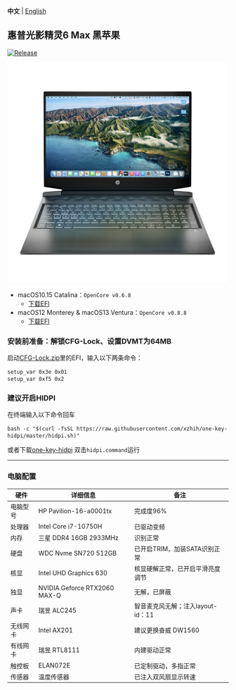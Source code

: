 **中文** | [English](/README_EN.md)
## 惠普光影精灵6 Max 黑苹果
[![Release](https://img.shields.io/github/v/release/zzzyy678/-Pavilion--16-a0001tx-Hackintosh?label=Release)](https://github.com/zzzyy678/-Pavilion--16-a0001tx-Hackintosh/releases)

<img src="img/Machine.png" width="500" height="500"/> 

- macOS10.15 Catalina：`OpenCore v0.6.8`  
  - [下载EFI](https://github.com/zzzyy678/-Pavilion--16-a0001tx-Hackintosh/releases/download/v0.6.8-oc/OCv0.6.8Catalina.zip)
- macOS12 Monterey & macOS13 Ventura：`OpenCore v0.8.8`  
  - [下载EFI](https://github.com/zzzyy678/-Pavilion--16-a0001tx-Hackintosh/releases/download/v0.8.0-oc/OC.v0.8.8.zip)
### 安装前准备：解锁CFG-Lock、设置DVMT为64MB 
启动[CFG-Lock.zip](https://github.com/zzzyy678/-Pavilion--16-a0001tx-Hackintosh/raw/main/CFG-Unlock.zip)里的EFI，输入以下两条命令：
```shell
setup_var 0x3e 0x01
setup_var 0xf5 0x2
```
### 建议开启HIDPI
在终端输入以下命令回车
```shell
bash -c "$(curl -fsSL https://raw.githubusercontent.com/xzhih/one-key-hidpi/master/hidpi.sh)"
```
或者下载[one-key-hidpi](https://github.com/xzhih/one-key-hidpi/archive/refs/heads/master.zip) 双击`hidpi.command`运行

-----
### 电脑配置

| 硬件      | 详细信息                                  | 备注 |
| -------- | ---------------------------------------- | --- |
| 电脑型号 | HP Pavilion-16-a0001tx | 完成度96% |
| 处理器 | Intel Core i7-10750H | 已驱动变频 |
| 内存 | 三星 DDR4 16GB 2933MHz  | 识别正常 |
| 硬盘 | WDC Nvme SN720 512GB | 已开启TRIM，加装SATA识别正常 |
| 核显 | Intel UHD Graphics 630 | 核显硬解正常，已开启平滑亮度调节 |
| 独显 | NVIDIA Geforce RTX2060 MAX-Q | 无解，已屏蔽 |
| 声卡 | 瑞昱 ALC245 | 智音麦克风无解；注入layout-id：11|
| 无线网卡 | Intel AX201 | 建议更换奋威 DW1560 |
| 有线网卡 | 瑞昱 RTL8111 | 内建驱动正常 |
| 触控板 | ELAN072E | 已定制驱动，多指正常 |
| 传感器 | 温度传感器 | 已注入双风扇显示转速|

